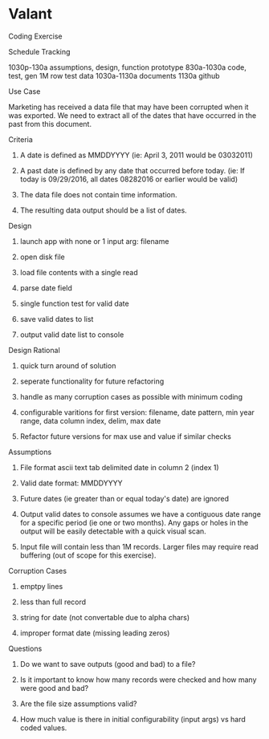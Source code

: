 # Valant
Coding Exercise

Schedule Tracking

1030p-130a  assumptions, design, function prototype
830a-1030a  code, test, gen 1M row test data
1030a-1130a documents
1130a       github

Use Case

Marketing has received a data file that may have been corrupted when it was exported. 
We need to extract all of the dates that have occurred in the past from this document.


Criteria
1. A date is defined as MMDDYYYY
    (ie: April 3, 2011 would be 03032011)

2. A past date is defined by any date that occurred before today.
    (ie: If today is 09/29/2016, all dates 08282016 or earlier would be valid)

3. The data file does not contain time information.

4. The resulting data output should be a list of dates.


Design

1. launch app with none or 1 input arg: filename

2. open disk file

3. load file contents with a single read

4. parse date field

5. single function test for valid date

6. save valid dates to list

7. output valid date list to console


Design Rational

1. quick turn around of solution

2. seperate functionality for future refactoring

3. handle as many corruption cases as possible with minimum coding

4. configurable varitions for first version: filename, date pattern, min year range, data column index, delim, max date

5. Refactor future versions for max use and value if similar checks


Assumptions

1. File format
    ascii text
    tab delimited
    date in column 2 (index 1)

2. Valid date format: MMDDYYYY

3. Future dates (ie greater than or equal today's date) are ignored

4. Output valid dates to console assumes we have a contiguous date range for a specific period (ie one or two months).
   Any gaps or holes in the output will be easily detectable with a quick visual scan.
   
5. Input file will contain less than 1M records. Larger files may require read buffering (out of scope for this exercise).


Corruption Cases

1. emptpy lines

2. less than full record

3. string for date (not convertable due to alpha chars)

4. improper format date (missing leading zeros)


Questions

1. Do we want to save outputs (good and bad) to a file?

2. Is it important to know how many records were checked and how many were good and bad?

3. Are the file size assumptions valid?

4. How much value is there in initial configurability (input args) vs hard coded values. 
    
    
